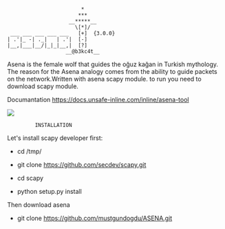                             *
                           ***
                        __*****__
                          \[*]/ 
     ___ ___ ___ ___ ___   [+]  {3.0.0}
    | .'|_ -| ._|   | .'|  [-]
    |__,|___|__/|_|_|__,|  [?]
                       __@b3kc4t__
                              
                              

 Asena is the female wolf that guides the oğuz kağan in Turkish mythology.
The reason for the Asena analogy comes from the ability to guide packets on the network.Written with asena scapy module. to run you need to download scapy module.

Documantation
https://docs.unsafe-inline.com/inline/asena-tool

![](https://github.com/mustgundogdu/ASENA/blob/master/screenshot/asena.jpg)





      
             
             
             INSTALLATION


Let's install scapy developer first:

 * cd /tmp/
  
 * git clone https://github.com/secdev/scapy.git
                                                                                    
 * cd scapy
  
 * python setup.py install                                         
 
Then download asena 

* git clone https://github.com/mustgundogdu/ASENA.git







